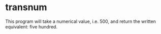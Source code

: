 # transnum
This program will take a numerical value, i.e. 500, and return the written equivalent: five hundred.

